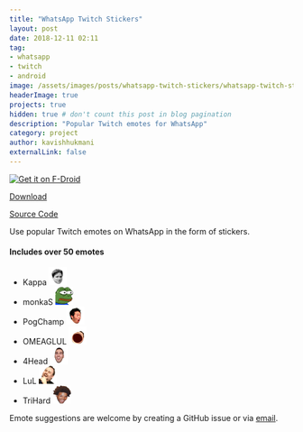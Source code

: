 ```yaml
---
title: "WhatsApp Twitch Stickers"
layout: post
date: 2018-12-11 02:11
tag:
- whatsapp
- twitch
- android
image: /assets/images/posts/whatsapp-twitch-stickers/whatsapp-twitch-stickers.png
headerImage: true
projects: true
hidden: true # don't count this post in blog pagination
description: "Popular Twitch emotes for WhatsApp"
category: project
author: kavishhukmani
externalLink: false
---
```

[<img src="https://fdroid.gitlab.io/artwork/badge/get-it-on.png" alt="Get it on F-Droid" height="48">](https://f-droid.org/packages/me.kavishhukmani.watwitchstickers)

[Download](https://github.com/DoubleGremlin181/WhatsApp-Twitch-Stickers/releases/download/6.0.0/app-debug.apk)

[Source Code](https://github.com/DoubleGremlin181/WhatsApp-Twitch-Stickers)

Use popular Twitch emotes on WhatsApp in the form of stickers.

#### Includes over 50 emotes

  - Kappa  <img src="/assets/images/posts/whatsapp-twitch-stickers/kappa.webp" alt="Kappa" width="32"/>
  - monkaS <img src="/assets/images/posts/whatsapp-twitch-stickers/monkas.webp" alt="monkaS" width="32"/>
  - PogChamp <img src="/assets/images/posts/whatsapp-twitch-stickers/pogchamp.webp" alt="PogChamp" width="32"/>
  - OMEAGLUL <img src="/assets/images/posts/whatsapp-twitch-stickers/omegalul.webp" alt="OMEGALUL" width="32"/>
  - 4Head <img src="/assets/images/posts/whatsapp-twitch-stickers/4head.webp" alt="4Head" width="32"/>
  - LuL <img src="/assets/images/posts/whatsapp-twitch-stickers/lul.webp" alt="LuL" width="32"/>
  - TriHard <img src="/assets/images/posts/whatsapp-twitch-stickers/trihard.webp" alt="TriHard" width="32"/>


<div class="breaker"></div>

Emote suggestions are welcome by creating a GitHub issue or via [email](mailto:khukmani@gmail.com?Subject=Emote%20Suggestions).
